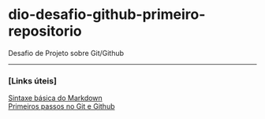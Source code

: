 # dio-desafio-github-primeiro-repositorio
Desafio de Projeto sobre Git/Github

---
### [Links úteis] <br>
[Sintaxe básica do Markdown](https://docs.github.com/en/github/writing-on-github/getting-started-with-writing-and-formatting-on-github/basic-writing-and-formatting-syntax) <br>
[Primeiros passos no Git e Github](https://www.alura.com.br/artigos/o-que-e-git-github?gclid=CjwKCAiAz--OBhBIEiwAG1rIOure-FihrYv2HGFyDjZc2feUzglGN4mkNkCr9d_j1IPgL3Bu1KHxUxoC_rUQAvD_BwE)

